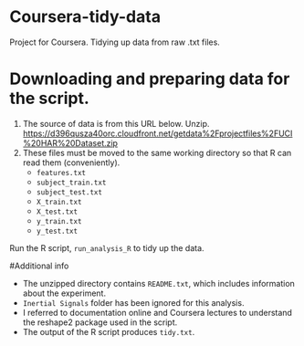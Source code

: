 # Coursera-tidy-data
Project for Coursera. Tidying up data from raw .txt files.

# Downloading and preparing data for the script.
1) The source of data is from this URL below. Unzip.
https://d396qusza40orc.cloudfront.net/getdata%2Fprojectfiles%2FUCI%20HAR%20Dataset.zip
2) These files must be moved to the same working directory so that R can read them (conveniently).
  	* `features.txt`
	* `subject_train.txt`
	* `subject_test.txt`
	* `X_train.txt`
	* `X_test.txt`
	* `y_train.txt`
	* `y_test.txt`

Run the R script, `run_analysis_R` to tidy up the data.

#Additional info
  * The unzipped directory contains `README.txt`, which includes information about the experiment.
  * `Inertial Signals` folder has been ignored for this analysis.
  * I referred to documentation online and Coursera lectures to understand the reshape2 package used in the script.
  * The output of the R script produces `tidy.txt`.
